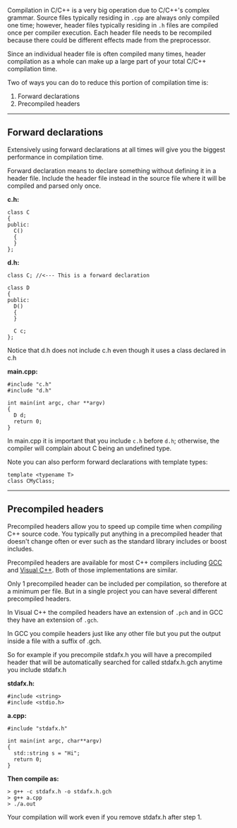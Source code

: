 Compilation in C/C++ is a very big operation due to C/C++'s complex grammar.   Source files typically residing in `.cpp` are always only compiled one time; however, header files typically residing in `.h` files are compiled once per compiler execution.   Each header file needs to be recompiled because there could be different effects made from the preprocessor.  

Since an individual header file is often compiled many times, header compilation as a whole can make up a large part of your total C/C++ compilation time.

Two of  ways you can do to reduce this portion of compilation time is:

1. Forward declarations
2. Precompiled headers

---

## Forward declarations

Extensively using forward declarations at all times will give you the biggest performance in compilation time.

Forward declaration means to declare something without defining it in a header file.  Include the header file instead in the source file where it will be compiled and parsed only once.

**c.h:**

    class C
    {
    public:
      C()
      {
      }
    };


**d.h:**

    class C; //<--- This is a forward declaration

    class D
    {
    public:
      D()
      {
      }

      C c;
    };

Notice that d.h does not include c.h even though it uses a class declared in c.h


**main.cpp:**

    #include "c.h"
    #include "d.h"

    int main(int argc, char **argv)
    {
      D d;
      return 0;
    }

In main.cpp it is important that you include `c.h` before `d.h`; otherwise, the compiler will complain about C being an undefined type.


Note you can also perform forward declarations with template types:

    template <typename T>
    class CMyClass;

---

## Precompiled headers

Precompiled headers allow you to speed up compile time when *compiling* C++ source code.  You typically put anything in a precompiled header that doesn't change often or ever such as the standard library includes or boost includes.

Precompiled headers are available for most C++ compilers including [GCC][1] and [Visual C++][2].  Both of those implementations are similar.

Only 1 precompiled header can be included per compilation, so therefore at a minimum per file.  But in a single project you can have several different precompiled headers.

In Visual C++ the compiled headers have an extension of `.pch` and in GCC they have an extension of `.gch`.

In GCC you compile headers just like any other file but you put the output inside a file with a suffix of .gch.

So for example if you precompile stdafx.h you will have a precompiled header that will be automatically searched for called stdafx.h.gch anytime you include stdafx.h




**stdafx.h:**

    #include <string>
    #include <stdio.h>

**a.cpp:**

    #include "stdafx.h"

    int main(int argc, char**argv)
    {
      std::string s = "Hi";
      return 0;
    }

**Then compile as:**

    > g++ -c stdafx.h -o stdafx.h.gch
    > g++ a.cpp
    > ./a.out

Your compilation will work even if you remove stdafx.h after step 1.

[1]: http://gcc.gnu.org/onlinedocs/gcc/Precompiled-Headers.html
[2]: http://msdn.microsoft.com/en-us/library/hd8sctab(VS.80).aspx
